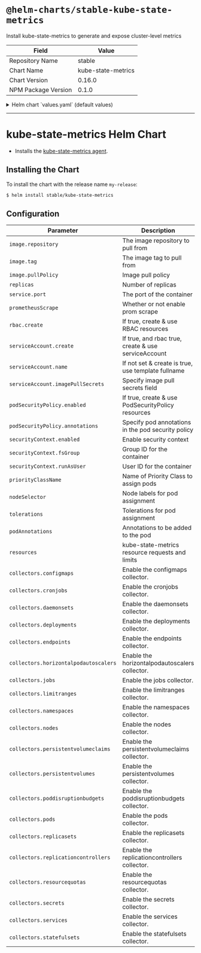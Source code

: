 # `@helm-charts/stable-kube-state-metrics`

Install kube-state-metrics to generate and expose cluster-level metrics

| Field               | Value              |
| ------------------- | ------------------ |
| Repository Name     | stable             |
| Chart Name          | kube-state-metrics |
| Chart Version       | 0.16.0             |
| NPM Package Version | 0.1.0              |

<details>

<summary>Helm chart `values.yaml` (default values)</summary>

```yaml
# Default values for kube-state-metrics.
prometheusScrape: true
image:
  repository: k8s.gcr.io/kube-state-metrics
  tag: v1.5.0
  pullPolicy: IfNotPresent

replicas: 1

service:
  port: 8080
  # Default to clusterIP for backward compatibility
  type: ClusterIP
  nodePort: 0
  loadBalancerIP: ''

rbac:
  # If true, create & use RBAC resources
  create: true

serviceAccount:
  # Specifies whether a ServiceAccount should be created, require rbac true
  create: true
  # The name of the ServiceAccount to use.
  # If not set and create is true, a name is generated using the fullname template
  name:
  # Reference to one or more secrets to be used when pulling images
  # ref: https://kubernetes.io/docs/tasks/configure-pod-container/pull-image-private-registry/
  imagePullSecrets: []

## Specify if a Pod Security Policy for kube-state-metrics must be created
## Ref: https://kubernetes.io/docs/concepts/policy/pod-security-policy/
##
podSecurityPolicy:
  enabled: false
  annotations:
    {}
    ## Specify pod annotations
    ## Ref: https://kubernetes.io/docs/concepts/policy/pod-security-policy/#apparmor
    ## Ref: https://kubernetes.io/docs/concepts/policy/pod-security-policy/#seccomp
    ## Ref: https://kubernetes.io/docs/concepts/policy/pod-security-policy/#sysctl
    ##
    # seccomp.security.alpha.kubernetes.io/allowedProfileNames: '*'
    # seccomp.security.alpha.kubernetes.io/defaultProfileName: 'docker/default'
    # apparmor.security.beta.kubernetes.io/defaultProfileName: 'runtime/default'

securityContext:
  enabled: true
  runAsUser: 65534
  fsGroup: 65534

## Node labels for pod assignment
## Ref: https://kubernetes.io/docs/user-guide/node-selection/
nodeSelector: {}

## Tolerations for pod assignment
## Ref: https://kubernetes.io/docs/concepts/configuration/taint-and-toleration/
tolerations: []

# Annotations to be added to the pod
podAnnotations: {}

## Assign a PriorityClassName to pods if set
# priorityClassName: ""

# Available collectors for kube-state-metrics. By default all available
# collectors are enabled.
collectors:
  configmaps: true
  cronjobs: true
  daemonsets: true
  deployments: true
  endpoints: true
  horizontalpodautoscalers: true
  jobs: true
  limitranges: true
  namespaces: true
  nodes: true
  persistentvolumeclaims: true
  persistentvolumes: true
  poddisruptionbudgets: true
  pods: true
  replicasets: true
  replicationcontrollers: true
  resourcequotas: true
  secrets: true
  services: true
  statefulsets: true
# Namespace to be enabled for collecting resources. By default all namespaces are collected.
# namespace: ""
```

</details>

---

# kube-state-metrics Helm Chart

- Installs the [kube-state-metrics agent](https://github.com/kubernetes/kube-state-metrics).

## Installing the Chart

To install the chart with the release name `my-release`:

```bash
$ helm install stable/kube-state-metrics
```

## Configuration

| Parameter                             | Description                                         | Default                       |
| ------------------------------------- | --------------------------------------------------- | ----------------------------- |
| `image.repository`                    | The image repository to pull from                   | k8s.gcr.io/kube-state-metrics |
| `image.tag`                           | The image tag to pull from                          | `v1.5.0`                      |
| `image.pullPolicy`                    | Image pull policy                                   | IfNotPresent                  |
| `replicas`                            | Number of replicas                                  | 1                             |
| `service.port`                        | The port of the container                           | 8080                          |
| `prometheusScrape`                    | Whether or not enable prom scrape                   | true                          |
| `rbac.create`                         | If true, create & use RBAC resources                | true                          |
| `serviceAccount.create`               | If true, and rbac true, create & use serviceAccount | true                          |
| `serviceAccount.name`                 | If not set & create is true, use template fullname  |                               |
| `serviceAccount.imagePullSecrets`     | Specify image pull secrets field                    | `[]`                          |
| `podSecurityPolicy.enabled`           | If true, create & use PodSecurityPolicy resources   | false                         |
| `podSecurityPolicy.annotations`       | Specify pod annotations in the pod security policy  | {}                            |
| `securityContext.enabled`             | Enable security context                             | `true`                        |
| `securityContext.fsGroup`             | Group ID for the container                          | `65534`                       |
| `securityContext.runAsUser`           | User ID for the container                           | `65534`                       |
| `priorityClassName`                   | Name of Priority Class to assign pods               | `nil`                         |
| `nodeSelector`                        | Node labels for pod assignment                      | {}                            |
| `tolerations`                         | Tolerations for pod assignment                      | []                            |
| `podAnnotations`                      | Annotations to be added to the pod                  | {}                            |
| `resources`                           | kube-state-metrics resource requests and limits     | {}                            |
| `collectors.configmaps`               | Enable the configmaps collector.                    | true                          |
| `collectors.cronjobs`                 | Enable the cronjobs collector.                      | true                          |
| `collectors.daemonsets`               | Enable the daemonsets collector.                    | true                          |
| `collectors.deployments`              | Enable the deployments collector.                   | true                          |
| `collectors.endpoints`                | Enable the endpoints collector.                     | true                          |
| `collectors.horizontalpodautoscalers` | Enable the horizontalpodautoscalers collector.      | true                          |
| `collectors.jobs`                     | Enable the jobs collector.                          | true                          |
| `collectors.limitranges`              | Enable the limitranges collector.                   | true                          |
| `collectors.namespaces`               | Enable the namespaces collector.                    | true                          |
| `collectors.nodes`                    | Enable the nodes collector.                         | true                          |
| `collectors.persistentvolumeclaims`   | Enable the persistentvolumeclaims collector.        | true                          |
| `collectors.persistentvolumes`        | Enable the persistentvolumes collector.             | true                          |
| `collectors.poddisruptionbudgets`     | Enable the poddisruptionbudgets collector.          | true                          |
| `collectors.pods`                     | Enable the pods collector.                          | true                          |
| `collectors.replicasets`              | Enable the replicasets collector.                   | true                          |
| `collectors.replicationcontrollers`   | Enable the replicationcontrollers collector.        | true                          |
| `collectors.resourcequotas`           | Enable the resourcequotas collector.                | true                          |
| `collectors.secrets`                  | Enable the secrets collector.                       | true                          |
| `collectors.services`                 | Enable the services collector.                      | true                          |
| `collectors.statefulsets`             | Enable the statefulsets collector.                  | true                          |
